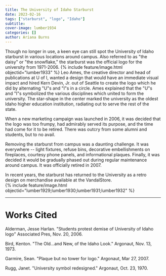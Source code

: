 ```yaml
---
title: The University of Idaho Starburst
date: 2023-02-16 
tags: ["starburst", "logo", "Idaho"]
subtitle: 
cover-image: lumber1934
categories: []
author: Ariana Burns
---
```


Though no longer in use, a keen eye can still spot the University of Idaho starburst in various locations around campus. Also referred to as "the daisy" or "the snowflake," the starburst was the official logo for the university from 1971-2006. 
{% include feature/image.html objectid="lumber1933" %}
Leo Ames, the creative director and head of publications at U of I, wanted a design that would have an immediate visual impact and hired Kern Devin, Jr. out of Seattle to create the logo which he did by alternating "U"s and "I"s in a circle. Ames explained that the "U"s and "I"s symbolized the various disciplines which united to form the university. The star-shape in the center marked the university as the oldest Idaho higher education institution, radiating out to serve the rest of the state.  

When a new marketing campaign was launched in 2006, it was decided that the logo was too frumpy, had admirably served its purpose, and the time had come for it to be retired. There was outcry from some alumni and students, but to no avail.  

Removing the starburst from campus was a daunting challenge. It was everywhere -- light fixtures, refuse bins, decorative embellishments on fireplaces, courtesy phone panels, and informational plaques. Finally, it was decided it would be gradually phased out during regular maintenance around campus. It was officially retired in 2007. 

In recent years, the starburst has returned to the University as a retro design on merchandise available at the VandalStore.  
{% include feature/image.html objectid="lumber1929;lumber1930;lumber1931;lumber1932" %}

---

# Works Cited

Alderman, Jesse Harlan. "Students protest demise of University of Idaho logo" Associated Pres, Nov. 20, 2006.  

Bird, Kenton. "The Old...and New, of the Idaho Look." Argonaut, Nov. 13, 1973. 

Garmire, Sean.  "Plaque but no tower for logo." Argonaut, Mar 27, 2007. 

Rugg, Janet. "University symbol redesigned." Argonaut, Oct. 23, 1970. 


